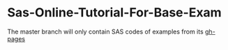 Sas-Online-Tutorial-For-Base-Exam
=================================

The master branch will only contain SAS codes of examples from its [gh-pages](http://bbk0701.github.io/Sas-Online-Tutorial-For-Base-Exam/)

